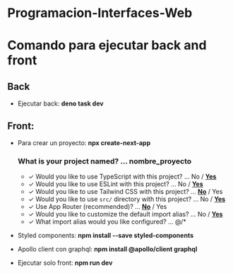 # Programacion-Interfaces-Web

# Comando para ejecutar back and front


## Back

- Ejecutar back: **deno task dev**

## Front: 

- Para crear un proyecto: **npx create-next-app**


    ### What is your project named? … nombre_proyecto
    - ✓ Would you like to use TypeScript with this project? … No / <u>**Yes**</u>
    - ✓ Would you like to use ESLint with this project? … No / <u>**Yes**</u>
    - ✓ Would you like to use Tailwind CSS with this project? … <u>**No**</u> / Yes
    - ✓ Would you like to use `src/` directory with this project? … No / <u>**Yes**</u>
    - ✓ Use App Router (recommended)? … <u>**No**</u> / Yes
    - ✓ Would you like to customize the default import alias? … No / <u>**Yes**</u>
    - ✓ What import alias would you like configured? … @/*

- Styled components: **npm install --save styled-components**

- Apollo client con graphql: **npm install @apollo/client graphql**

- Ejecutar solo front: **npm run dev**
